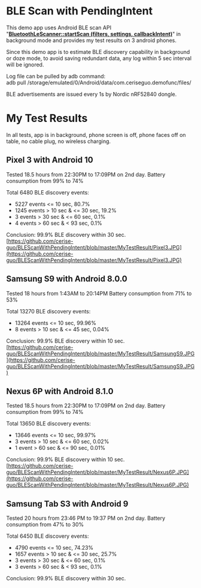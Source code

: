# BLE Scan with PendingIntent

This demo app uses Android BLE scan API "**[BluetoothLeScanner::startScan (filters, settings, callbackIntent)](http://https://developer.android.com/reference/android/bluetooth/le/BluetoothLeScanner#startScan(java.util.List%3Candroid.bluetooth.le.ScanFilter%3E,%20android.bluetooth.le.ScanSettings,%20android.app.PendingIntent))**"
 in background mode and provides my test results on 3 android phones.

Since this demo app is to estimate BLE discovery capability in background or doze mode, to avoid saving redundant data, any log within 5 sec interval will be ignored.

Log file can be pulled by adb command: </br> 
adb pull /storage/emulated/0/Android/data/com.ceriseguo.demofunc/files/<file-name>

BLE advertisements are issued every 1s by Nordic nRF52840 dongle.

# My Test Results
In all tests, app is in background, phone screen is off, phone faces off on table, no cable plug, no wireless charging.

## Pixel 3 with Android 10 ##
Tested 18.5 hours from 22:30PM to 17:09PM on 2nd day.
Battery consumption from 99% to 74%

Total 6480 BLE discovery events:</br>

- 5227 events <= 10 sec, 80.7%
- 1245 events > 10 sec & <= 30 sec, 19.2%
- 3 events > 30 sec & <= 60 sec, 0.1%
- 4 events > 60 sec & < 93 sec, 0.1%

Conclusion: 99.9% BLE discovery within 30 sec. </br>
[https://github.com/cerise-guo/BLEScanWithPendingIntent/blob/master/MyTestResult/Pixel3.JPG](https://github.com/cerise-guo/BLEScanWithPendingIntent/blob/master/MyTestResult/Pixel3.JPG)

## Samsung S9 with Android 8.0.0 ##
Tested 18 hours from 1:43AM to 20:14PM
Battery consumption from 71% to 53%

Total 13270 BLE discovery events:</br>

- 13264 events <= 10 sec, 99.96%
- 8 events > 10 sec & <= 45 sec, 0.04%

Conclusion: 99.9% BLE discovery within 10 sec.</br>
[https://github.com/cerise-guo/BLEScanWithPendingIntent/blob/master/MyTestResult/SamsungS9.JPG](https://github.com/cerise-guo/BLEScanWithPendingIntent/blob/master/MyTestResult/SamsungS9.JPG)

## Nexus 6P with Android 8.1.0 ##
Tested 18.5 hours from 22:30PM to 17:09PM on 2nd day.
Battery consumption from 99% to 74%

Total 13650 BLE discovery events:

- 13646 events <= 10 sec, 99.97%
- 3 events > 10 sec & <= 60 sec, 0.02%
- 1 event > 60 sec & <= 90 sec, 0.01%

Conclusion: 99.9% BLE discovery within 10 sec.</br>
[https://github.com/cerise-guo/BLEScanWithPendingIntent/blob/master/MyTestResult/Nexus6P.JPG](https://github.com/cerise-guo/BLEScanWithPendingIntent/blob/master/MyTestResult/Nexus6P.JPG)

## Samsung Tab S3 with Android 9 ##
Tested 20 hours from 23:46 PM to 19:37 PM on 2nd day.
Battery consumption from 47% to 30%

Total 6450 BLE discovery events:</br>

- 4790 events <= 10 sec, 74.23%
- 1657 events > 10 sec & <= 30 sec, 25.7%
- 3 events > 30 sec & <= 60 sec, 0.1%
- 3 events > 60 sec & < 93 sec, 0.1%

Conclusion: 99.9% BLE discovery within 30 sec. </br>